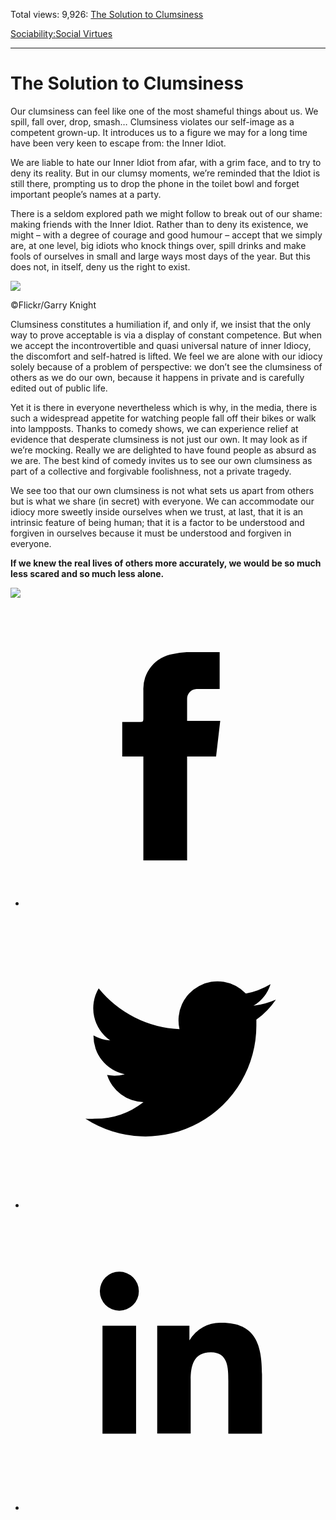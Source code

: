 Total views: 9,926: [The Solution to Clumsiness](https://www.theschooloflife.com/thebookoflife/clumsiness/)

[Sociability:](https://www.theschooloflife.com/thebookoflife/category/sociability/)[Social Virtues](https://www.theschooloflife.com/thebookoflife/category/sociability/social-virtues/)

* * *

# The Solution to Clumsiness
<style>
						.alignnone {
  display: block;
  margin-left: auto;
  margin-right: auto;
  align: center:
}

.addtoany_share_save_container {
display:none;
}

.wp-block-image {
		display: block;
  margin-left: auto;
  margin-right: auto;
  width: 50%;
}

.aligncenter {
display: block;
  margin-left: auto;
  margin-right: auto;
  align: center:
}

@media only screen and (max-width: 500px) {
  .wp-block-image {
		display: block;
  margin-left: auto;
  margin-right: auto;
  width: 100%;
} }

h1 {max-width: 600px !important;
}
.s18-single-post .content-area .site-main article .post-cat-header-display + .old-wrapper p {
    font-size: 1.200em
}
						</style>

Our clumsiness can feel like one of the most shameful things about us. We spill, fall over, drop, smash… Clumsiness violates our self-image as a competent grown-up. It introduces us to a figure we may for a long time have been very keen to escape from: the Inner Idiot.

We are liable to hate our Inner Idiot from afar, with a grim face, and to try to deny its reality. But in our clumsy moments, we’re reminded that the Idiot is still there, prompting us to drop the phone in the toilet bowl and forget important people’s names at a party.&nbsp; &nbsp; &nbsp; &nbsp; &nbsp; &nbsp; &nbsp; &nbsp; &nbsp; &nbsp; &nbsp; &nbsp; &nbsp;

There is a seldom explored path we might follow to break out of our shame: making friends with the Inner Idiot. Rather than to deny its existence, we might – with a degree of courage and good humour – accept that we simply are, at one level, big idiots who knock things over, spill drinks and make fools of ourselves in small and large ways most days of the year. But this does not, in itself, deny us the right to exist.

 ![](https://www.theschooloflife.com/thebookoflife/wp-content/uploads/2017/03/8339152338_06765ba985_z.jpg)

©Flickr/Garry Knight

Clumsiness constitutes a humiliation if, and only if, we insist that the only way to prove acceptable is via a display of constant competence. But when we accept the incontrovertible and quasi universal nature of inner Idiocy, the discomfort and self-hatred is lifted. We feel we are alone with our idiocy solely because of a problem of perspective: we don’t see the clumsiness of others as we do our own, because it happens in private and is carefully edited out of public life.

Yet it is there in everyone nevertheless which is why, in the media, there is such a widespread appetite for watching people fall off their bikes or walk into lampposts. Thanks to comedy shows, we can experience relief at evidence that desperate clumsiness is not just our own. It may look as if we’re mocking. Really we are delighted to have found people as absurd as we are. The best kind of comedy invites us to see our own clumsiness as part of a collective and forgivable foolishness, not a private tragedy.

We see too that our own clumsiness is not what sets us apart from others but is what we share (in secret) with everyone. We can accommodate our idiocy more sweetly inside ourselves when we trust, at last, that it is an intrinsic feature of being human; that it is a factor to be understood and forgiven in ourselves because it must be understood and forgiven in everyone.

**If we knew the real lives of others more accurately, we would be so much less scared and so much less alone.**

[![](https://img.youtube.com/vi/WODx5T5OKkE/0.jpg)](https://www.youtube.com/embed/WODx5T5OKkE?ecver=2 '')
<style>
    .iframe-class { display: block !important; }
</style>

- [<svg xmlns="http://www.w3.org/2000/svg" viewbox="0 0 26 26"><title>Facebook</title>
                    <g>
                        <path d="M8.38,10H9.92c.2,0,.29,0,.29-.28,0-.82,0-1.64,0-2.46a3.05,3.05,0,0,1,2.57-3.15A7.22,7.22,0,0,1,14,3.95c.86,0,1.71,0,2.57,0h.25v3.2h-2A.85.85,0,0,0,14,8c0,.62,0,1.24,0,1.91h2.87L16.51,13H14v9H10.21V13H8.38Z"></path>
                    </g>
                </svg>](http://www.facebook.com/sharer/sharer.php?u=https://www.theschooloflife.com/thebookoflife/clumsiness/)
- [<svg xmlns="http://www.w3.org/2000/svg" viewbox="0 0 26 26"><title>Twitter</title>
                    <path d="M21.69,7.9a6.75,6.75,0,0,1-1.94.53,3.39,3.39,0,0,0,1.48-1.87,6.76,6.76,0,0,1-2.14.82,3.38,3.38,0,0,0-5.75,3.08,9.59,9.59,0,0,1-7-3.53,3.38,3.38,0,0,0,1,4.51A3.36,3.36,0,0,1,5.89,11v0A3.38,3.38,0,0,0,8.6,14.37a3.39,3.39,0,0,1-1.53.06,3.38,3.38,0,0,0,3.15,2.35A6.78,6.78,0,0,1,6,18.22a6.87,6.87,0,0,1-.81,0A9.6,9.6,0,0,0,20,10.08q0-.22,0-.44A6.86,6.86,0,0,0,21.69,7.9Z"></path>
                </svg>](http://twitter.com/share?url=https://www.theschooloflife.com/thebookoflife/clumsiness/&text=&via=theschooloflife)
- [<svg xmlns="http://www.w3.org/2000/svg" viewbox="0 0 26 26"><title>LinkedIn</title>
<path class="cls-2" d="M6.67,10H9.58v9.36H6.67ZM8.13,5.32A1.69,1.69,0,1,1,6.44,7,1.69,1.69,0,0,1,8.13,5.32"></path><path class="cls-2" d="M11.41,10H14.2v1.28h0A3.06,3.06,0,0,1,17,9.75c2.95,0,3.49,1.94,3.49,4.46v5.14H17.57V14.79c0-1.09,0-2.48-1.51-2.48s-1.75,1.18-1.75,2.4v4.63H11.41Z"></path></svg>](https://www.linkedin.com/shareArticle?mini=true&url=https://www.theschooloflife.com/thebookoflife/clumsiness/)
